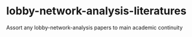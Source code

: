 # lobby-network-analysis-literatures
Assort any lobby-network-analysis papers to main academic continuity
